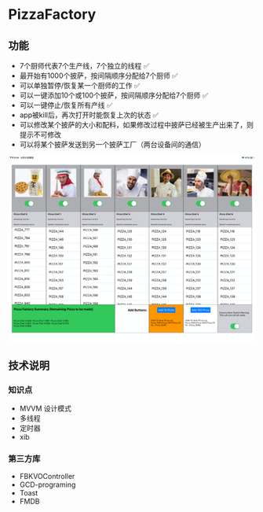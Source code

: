 # PizzaFactory

## 功能
- 7个厨师代表7个生产线，7个独立的线程 ✅
- 最开始有1000个披萨，按间隔顺序分配给7个厨师 ✅
- 可以单独暂停/恢复某一个厨师的工作 ✅
- 可以一键添加10个或100个披萨，按间隔顺序分配给7个厨师 ✅
- 可以一键停止/恢复所有产线 ✅ 
- app被kill后，再次打开时能恢复上次的状态 ✅
- 可以修改某个披萨的大小和配料，如果修改过程中披萨已经被生产出来了，则提示不可修改 
- 可以将某个披萨发送到另一个披萨工厂（两台设备间的通信）

![app](https://github.com/chenhuaizhe/PizzaFactory/blob/master/img/IMG_9419E1467909-1.png)


## 技术说明

### 知识点
- MVVM 设计模式
- 多线程
- 定时器
- xib

### 第三方库
- FBKVOController
- GCD-programing
- Toast
- FMDB
